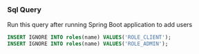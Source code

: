 ### Sql Query

Run this query after running Spring Boot application to add users

```sql
INSERT IGNORE INTO roles(name) VALUES('ROLE_CLIENT');
INSERT IGNORE INTO roles(name) VALUES('ROLE_ADMIN');
```